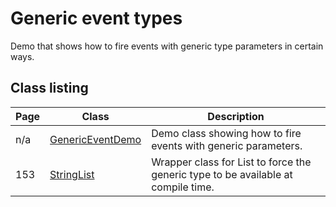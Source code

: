 # Generic event types

Demo that shows how to fire events with generic type parameters in certain ways.

## Class listing

| Page | Class                                                                                       | Description                                                                               |
|------|---------------------------------------------------------------------------------------------|-------------------------------------------------------------------------------------------|
| n/a  | [GenericEventDemo](src/main/java/org/omnifaces/procdi/events/generic/GenericEventDemo.java) | Demo class showing how to fire events with generic parameters.                            |
| 153  | [StringList](src/main/java/org/omnifaces/procdi/events/generic/StringList.java)             | Wrapper class for List<String> to force the generic type to be available at compile time. |
